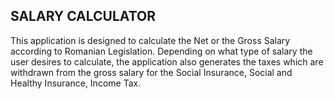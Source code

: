 ## SALARY CALCULATOR

This application is designed to calculate the Net or the Gross Salary according to Romanian Legislation. Depending on what type of salary the user desires to calculate, the application also generates the taxes which are withdrawn from the gross salary for the Social Insurance, Social and Healthy Insurance, Income Tax.